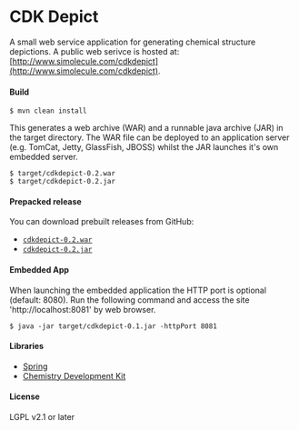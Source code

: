 # CDK Depict

A small web service application for generating chemical structure depictions. A public web serivce is hosted at: [http://www.simolecule.com/cdkdepict](http://www.simolecule.com/cdkdepict).

#### Build

```
$ mvn clean install
```

This generates a web archive (WAR) and a runnable java archive (JAR) in the
target directory. The WAR file can be deployed to an application server (e.g. 
TomCat, Jetty, GlassFish, JBOSS) whilst the JAR launches it's own embedded server.

```
$ target/cdkdepict-0.2.war
$ target/cdkdepict-0.2.jar
```

#### Prepacked release

You can download prebuilt releases from GitHub:
 
 * [`cdkdepict-0.2.war`](https://github.com/cdk/depict/releases/download/0.1/cdkdepict-0.2.war)
 * [`cdkdepict-0.2.jar`](https://github.com/cdk/depict/releases/download/0.1/cdkdepict-0.2.jar)

#### Embedded App

When launching the embedded application the HTTP port is optional (default: 8080). 
Run the following command and access the site 'http://localhost:8081' by web
browser.

```
$ java -jar target/cdkdepict-0.1.jar -httpPort 8081
```

#### Libraries

 * [Spring](http://spring.io/)
 * [Chemistry Development Kit](http://github.com/cdk/cdk)

#### License

LGPL v2.1 or later
